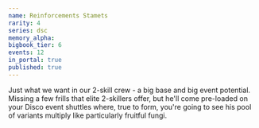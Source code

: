 ```yaml
---
name: Reinforcements Stamets
rarity: 4
series: dsc
memory_alpha:
bigbook_tier: 6
events: 12
in_portal: true
published: true
---
```


Just what we want in our 2-skill crew - a big base and big event potential. Missing a few frills that elite 2-skillers offer, but he'll come pre-loaded on your Disco event shuttles where, true to form, you're going to see his pool of variants multiply like particularly fruitful fungi.

